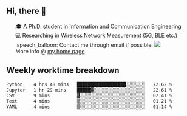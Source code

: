 <h2 > Hi, there 👋 </h3>

<div >
 <ul>
 🎓 A Ph.D. student in Information and Communication Engineering <br>
 💻 Researching in Wireless Network Measurement (5G, BLE etc.)<br>
 :speech_balloon: Contact me through email if possible: <a href="mailto:ethanjia@sjtu.edu.cn"><img src="https://img.shields.io/badge/-ethanjia@sjtu.edu.cn-c14438?style=plastic&logo=Gmail&logoColor=white&link=mailto:mailto:ethanjia@sjtu.edu.cn"></a> <br>
  More info @ <a href="https://haifengjia.github.io">my home page</a>
 </ul>
</div>

<h2 >
Weekly worktime breakdown
</h1>


<!--START_SECTION:waka-->

```txt
Python    4 hrs 48 mins   ██████████████████░░░░░░░   72.62 %
Jupyter   1 hr 29 mins    █████▓░░░░░░░░░░░░░░░░░░░   22.61 %
CSV       9 mins          ▓░░░░░░░░░░░░░░░░░░░░░░░░   02.41 %
Text      4 mins          ▒░░░░░░░░░░░░░░░░░░░░░░░░   01.21 %
YAML      4 mins          ▒░░░░░░░░░░░░░░░░░░░░░░░░   01.14 %
```

<!--END_SECTION:waka-->


